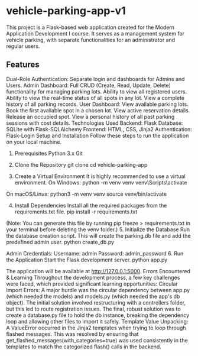# vehicle-parking-app-v1
This project is a Flask-based web application created for the Modern Application Development I course. It serves as a management system for vehicle parking, with separate functionalities for an administrator and regular users.

## Features
Dual-Role Authentication: Separate login and dashboards for Admins and Users.
Admin Dashboard:
Full CRUD (Create, Read, Update, Delete) functionality for managing parking lots.
Ability to view all registered users.
Ability to view the real-time status of all spots in any lot.
View a complete history of all parking records.
User Dashboard:
View available parking lots.
Book the first available spot in a chosen lot.
View active reservation details.
Release an occupied spot.
View a personal history of all past parking sessions with cost details.
Technologies Used
Backend: Flask
Database: SQLite with Flask-SQLAlchemy
Frontend: HTML, CSS, Jinja2
Authentication: Flask-Login
Setup and Installation
Follow these steps to run the application on your local machine.
1. Prerequisites
Python 3.x
Git
2. Clone the Repository
git clone <your-repository-url>
cd vehicle-parking-app


3. Create a Virtual Environment
It is highly recommended to use a virtual environment.
On Windows:
python -m venv venv
venv\Scripts\activate


On macOS/Linux:
python3 -m venv venv
source venv/bin/activate


4. Install Dependencies
Install all the required packages from the requirements.txt file.
pip install -r requirements.txt


(Note: You can generate this file by running pip freeze > requirements.txt in your terminal before deleting the venv folder.)
5. Initialize the Database
Run the database creation script. This will create the parking.db file and add the predefined admin user.
python create_db.py


Admin Credentials:
Username: admin
Password: admin_password
6. Run the Application
Start the Flask development server.
python app.py


The application will be available at http://127.0.0.1:5000.
Errors Encountered & Learning
Throughout the development process, a few key challenges were faced, which provided significant learning opportunities:
Circular Import Errors: A major hurdle was the circular dependency between app.py (which needed the models) and models.py (which needed the app's db object). The initial solution involved restructuring with a controllers folder, but this led to route registration issues. The final, robust solution was to create a database.py file to hold the db instance, breaking the dependency loop and allowing other files to import it safely.
Template Value Unpacking: A ValueError occurred in the Jinja2 templates when trying to loop through flashed messages. This was resolved by ensuring that get_flashed_messages(with_categories=true) was used consistently in the templates to match the categorized flash() calls in the backend.
